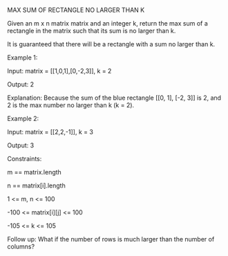 ﻿MAX SUM OF RECTANGLE NO LARGER THAN K

Given an m x n matrix matrix and an integer k, return the max sum of a rectangle in the matrix such that its sum is no larger than k.

It is guaranteed that there will be a rectangle with a sum no larger than k.

Example 1:

Input: matrix = [[1,0,1],[0,-2,3]], k = 2

Output: 2

Explanation: Because the sum of the blue rectangle [[0, 1], [-2, 3]] is 2, and 2 is the max number no larger than k (k = 2).


Example 2:

Input: matrix = [[2,2,-1]], k = 3

Output: 3
 


Constraints:

m == matrix.length

n == matrix[i].length

1 <= m, n <= 100

-100 <= matrix[i][j] <= 100

-105 <= k <= 105
 

Follow up: What if the number of rows is much larger than the number of columns?
